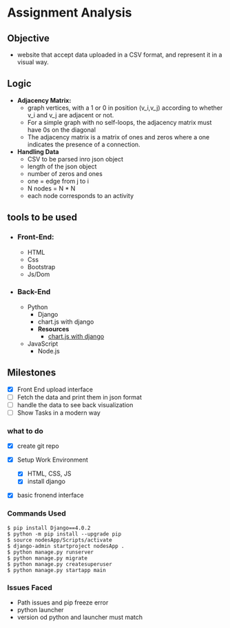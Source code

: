 # Assignment Analysis
## Objective
- website that accept data uploaded in a CSV format, and represent it in a visual way.

## Logic
- **Adjacency Matrix:**
    - graph vertices, with a 1 or 0 in position (v_i,v_j) according to whether v_i and v_j are adjacent or not.
    - For a simple graph with no self-loops, the adjacency matrix must have 0s on the diagonal
    - The adjacency matrix is a matrix of ones and zeros where a one indicates the presence of a connection. 
- **Handling Data**
    - CSV to be parsed inro json object
    - length of the json object
    - number of zeros and ones
    - one = edge from j to i
    - N nodes = N * N
    - each node corresponds to an activity

## tools to be used
  - ### Front-End:
    - HTML
    - Css
    - Bootstrap
    - Js/Dom
  - ### Back-End
    - Python
      - Django
      - chart.js with django
      - **Resources**
        - [chart.js with django](https://www.youtube.com/watch?v=B4Vmm3yZPgc&list=PLiT3w9BVkqvFgCyiCHpPtVdOP1nqQ03G4)
    - JavaScript
      - Node.js

## Milestones
  - [x] Front End upload interface
  - [ ] Fetch the data and print them in json format
  - [ ] handle the data to see back visualization
  - [ ] Show Tasks in a modern way
### what to do
  - [x] create git repo
  - [x] Setup Work Environment
    - [x] HTML, CSS, JS
    - [x] install django
  - [x] basic fronend interface


### Commands Used
```
$ pip install Django==4.0.2
$ python -m pip install --upgrade pip
$ source nodesApp/Scripts/activate
$ django-admin startproject nodesApp .
$ python manage.py runserver
$ python manage.py migrate
$ python manage.py createsuperuser
$ python manage.py startapp main
```

### Issues Faced
- Path issues and pip freeze error
- python launcher
- version od python and launcher must match
